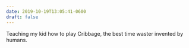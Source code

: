```yaml
---
date: 2019-10-19T13:05:41-0600
draft: false
---
```




Teaching my kid how to play Cribbage, the best time waster invented by humans.



